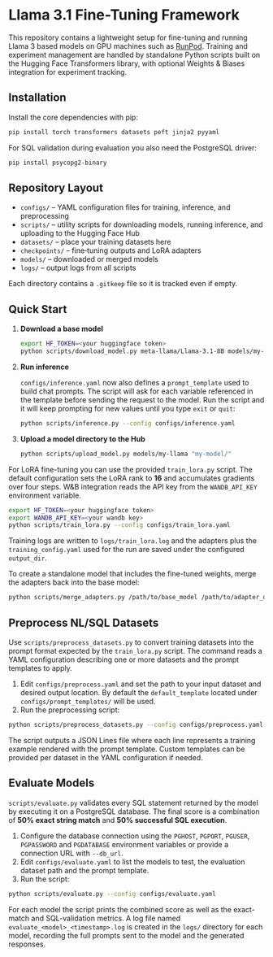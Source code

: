 # Llama 3.1 Fine-Tuning Framework

This repository contains a lightweight setup for fine-tuning and running Llama 3 based models on GPU machines such as [RunPod](https://runpod.io/).
Training and experiment management are handled by standalone Python scripts built on the Hugging Face Transformers library, with optional Weights & Biases integration for experiment tracking.

## Installation

Install the core dependencies with pip:

```bash
pip install torch transformers datasets peft jinja2 pyyaml
```

For SQL validation during evaluation you also need the PostgreSQL driver:

```bash
pip install psycopg2-binary
```

## Repository Layout

- `configs/` – YAML configuration files for training, inference, and preprocessing
- `scripts/` – utility scripts for downloading models, running inference, and uploading to the Hugging Face Hub
- `datasets/` – place your training datasets here
- `checkpoints/` – fine‑tuning outputs and LoRA adapters
- `models/` – downloaded or merged models
- `logs/` – output logs from all scripts

Each directory contains a `.gitkeep` file so it is tracked even if empty.

## Quick Start

1. **Download a base model**

   ```bash
   export HF_TOKEN=<your huggingface token>
   python scripts/download_model.py meta-llama/Llama-3.1-8B models/my-llama
   ```

2. **Run inference**

   `configs/inference.yaml` now also defines a `prompt_template` used to build chat prompts. The script will ask for each variable referenced in the template before sending the request to the model. Run the script and it will keep prompting for new values until you type `exit` or `quit`:

    ```bash
    python scripts/inference.py --config configs/inference.yaml
    ```

3. **Upload a model directory to the Hub**

    ```bash
    python scripts/upload_model.py models/my-llama "my-model/"
    ```

For LoRA fine-tuning you can use the provided `train_lora.py` script. The default
configuration sets the LoRA rank to **16** and accumulates gradients over four
steps. W&B integration reads the API key from the `WANDB_API_KEY` environment
variable.

```bash
export HF_TOKEN=<your huggingface token>
export WANDB_API_KEY=<your wandb key>
python scripts/train_lora.py --config configs/train_lora.yaml
```

Training logs are written to `logs/train_lora.log` and the adapters plus the
`training_config.yaml` used for the run are saved under the configured
`output_dir`.

To create a standalone model that includes the fine-tuned weights, merge the
adapters back into the base model:

```bash
python scripts/merge_adapters.py /path/to/base_model /path/to/adapter_dir models/merged-model
```


## Preprocess NL/SQL Datasets

Use `scripts/preprocess_datasets.py` to convert training datasets into the prompt format expected by the `train_lora.py` script. The command reads a YAML configuration describing one or more datasets and the prompt templates to apply.

1. Edit `configs/preprocess.yaml` and set the path to your input dataset and desired output location. By default the `default_template` located under `configs/prompt_templates/` will be used.
2. Run the preprocessing script:

```bash
python scripts/preprocess_datasets.py --config configs/preprocess.yaml
```

The script outputs a JSON Lines file where each line represents a training example rendered with the prompt template. Custom templates can be provided per dataset in the YAML configuration if needed.

## Evaluate Models

`scripts/evaluate.py` validates every SQL statement returned by the model by
executing it on a PostgreSQL database. The final score is a combination of
**50% exact string match** and **50% successful SQL execution**.

1. Configure the database connection using the `PGHOST`, `PGPORT`, `PGUSER`,
   `PGPASSWORD` and `PGDATABASE` environment variables or provide a connection
   URL with `--db_url`.
2. Edit `configs/evaluate.yaml` to list the models to test, the evaluation
   dataset path and the prompt template.
3. Run the script:

```bash
python scripts/evaluate.py --config configs/evaluate.yaml
```

For each model the script prints the combined score as well as the exact-match
and SQL-validation metrics. A log file named `evaluate_<model>_<timestamp>.log`
is created in the `logs/` directory for each model, recording the full prompts
sent to the model and the generated responses.
